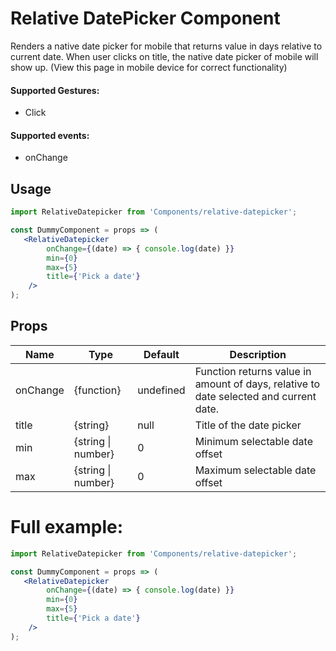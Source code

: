 # Relative DatePicker Component

Renders a native date picker for mobile that returns value in days relative to current date. When user clicks on title, the native date picker of mobile will show up. (View this page in mobile device for correct functionality)

#### Supported Gestures:

-   Click


#### Supported events:

- onChange


## Usage

```jsx
import RelativeDatepicker from 'Components/relative-datepicker';

const DummyComponent = props => (
   <RelativeDatepicker
        onChange={(date) => { console.log(date) }}
        min={0}
        max={5}
        title={'Pick a date'}
    />
);
```

## Props

| Name                          | Type               | Default   | Description                                                                            |
| ----------------------------- | ------------------ | --------- | -------------------------------------------------------------------------------------- |
| onChange                      | {function}         | undefined | Function returns value in amount of days, relative to date selected and current date.  |
| title                         | {string}           | null      | Title of the date picker                                                               |
| min                           | {string \| number} | 0         | Minimum selectable date offset                                                         |
| max                           | {string \| number} | 0         | Maximum selectable date offset                                                         |


# Full example:

```jsx
import RelativeDatepicker from 'Components/relative-datepicker';

const DummyComponent = props => (
   <RelativeDatepicker
        onChange={(date) => { console.log(date) }}
        min={0}
        max={5}
        title={'Pick a date'}
    />
);
```
